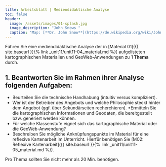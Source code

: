 ```yaml
---
title: Arbeitsblatt | Mediendidaktische Analyse
toc: false
header:
  image: /assets/images/01-splash.jpg
  image_description: "John Snows "
  caption: "Map: [**Dr. John Snow**](https://de.wikipedia.org/wiki/John_Snow_(Mediziner)) [Wellcome Library via wikimedia](https://w.wiki/QtV)"
---
```


Führen Sie eine mediendidaktische Analyse der in [Material 01]({{ site.baseurl }}{% link _unit11/unit11-04_material.md %}) aufgelisteten kartographischen Materialien und GeoWeb-Anwendungen zu **1 Thema** durch.

## 1. Beantworten Sie im Rahmen ihrer Analyse folgenden Aufgaben:

  * Beurteilen Sie die technische Handhabung (intuitiv versus kompliziert).
  * Wer ist der Betreiber des Angebots und welche Philosophie steckt hinter dem Angebot (ggf. über Sekundärseiten recherchieren).
  *Ermitteln Sie die kartographischen Informationen und Geodaten, die bereitgestellt bzw. generiert werden können.
  * Für welche Klassenstufe eignet sich das kartographische Material oder die GeoWeb-Anwendung?
  * Beschreiben Sie mögliche Anknüpfungspunkte im Material für eine reflexive Kartenarbeit im Unterricht. Hierfür benötigen Sie [M02: Reflexive Kartenarbeit]({{ site.baseurl }}{% link _unit11/unit11-05_material.md %}).

Pro Thema sollten Sie nicht mehr als 20 Min. benötigen.